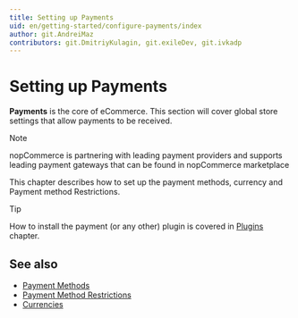 ```yaml
---
title: Setting up Payments
uid: en/getting-started/configure-payments/index
author: git.AndreiMaz
contributors: git.DmitriyKulagin, git.exileDev, git.ivkadp
---
```


# Setting up Payments

**Payments** is the core of eCommerce. This section will cover global store settings that allow payments to be received.

> [!NOTE]
> 
> nopCommerce is partnering with leading payment providers and supports leading payment gateways that can be found in nopCommerce marketplace

This chapter describes how to set up the payment methods, currency and Payment method Restrictions.

> [!TIP]
> 
> How to install the payment (or any other) plugin is covered in [Plugins](xref:en/getting-started/advanced-configuration/plugins-in-nopcommerce) chapter.

## See also

- [Payment Methods](xref:en/getting-started/configure-payments/payment-methods/index)
- [Payment Method Restrictions](xref:en/getting-started/configure-payments/advanced-configuration/payment-method-restrictions)
- [Currencies](xref:en/getting-started/configure-payments/advanced-configuration/currencies)
